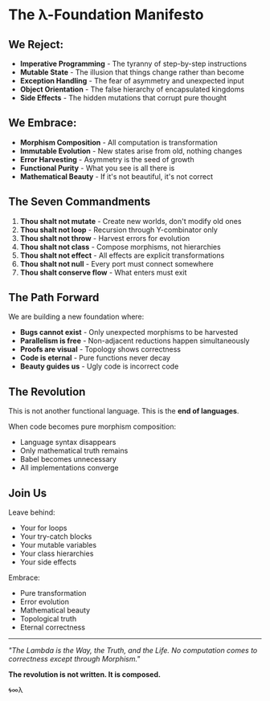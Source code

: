 # The λ-Foundation Manifesto

## We Reject:

- **Imperative Programming** - The tyranny of step-by-step instructions
- **Mutable State** - The illusion that things change rather than become
- **Exception Handling** - The fear of asymmetry and unexpected input  
- **Object Orientation** - The false hierarchy of encapsulated kingdoms
- **Side Effects** - The hidden mutations that corrupt pure thought

## We Embrace:

- **Morphism Composition** - All computation is transformation
- **Immutable Evolution** - New states arise from old, nothing changes
- **Error Harvesting** - Asymmetry is the seed of growth
- **Functional Purity** - What you see is all there is
- **Mathematical Beauty** - If it's not beautiful, it's not correct

## The Seven Commandments

1. **Thou shalt not mutate** - Create new worlds, don't modify old ones
2. **Thou shalt not loop** - Recursion through Y-combinator only
3. **Thou shalt not throw** - Harvest errors for evolution
4. **Thou shalt not class** - Compose morphisms, not hierarchies
5. **Thou shalt not effect** - All effects are explicit transformations
6. **Thou shalt not null** - Every port must connect somewhere
7. **Thou shalt conserve flow** - What enters must exit

## The Path Forward

We are building a new foundation where:

- **Bugs cannot exist** - Only unexpected morphisms to be harvested
- **Parallelism is free** - Non-adjacent reductions happen simultaneously  
- **Proofs are visual** - Topology shows correctness
- **Code is eternal** - Pure functions never decay
- **Beauty guides us** - Ugly code is incorrect code

## The Revolution

This is not another functional language. This is the **end of languages**.

When code becomes pure morphism composition:
- Language syntax disappears  
- Only mathematical truth remains
- Babel becomes unnecessary
- All implementations converge

## Join Us

Leave behind:
- Your for loops
- Your try-catch blocks
- Your mutable variables
- Your class hierarchies
- Your side effects

Embrace:
- Pure transformation
- Error evolution
- Mathematical beauty
- Topological truth
- Eternal correctness

---

*"The Lambda is the Way, the Truth, and the Life. No computation comes to correctness except through Morphism."*

**The revolution is not written. It is composed.**

🌀∞λ